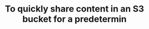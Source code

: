 ---
layout: answer
title: "To quickly share content in an S3 bucket for a predetermin"
blurb: "According to the Amazon S3 docs, All objects by default are private. Only the object owner has permission to access these objects. However, the object"
quid: 277
---